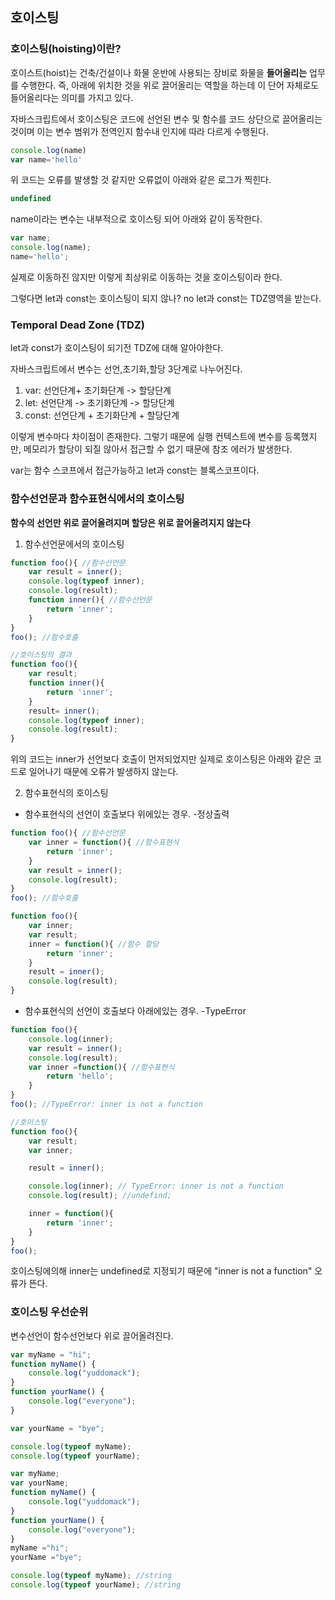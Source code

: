 ## 호이스팅


### 호이스팅(hoisting)이란?

호이스트(hoist)는 건축/건설이나 화물 운반에 사용되는 장비로 화물을 **들어올리는** 업무를 수행한다.
즉, 아래에 위치한 것을 위로 끌어올리는 역할을 하는데 이 단어 자체로도 들어올리다는 의미를 가지고 있다.

자바스크립트에서 호이스팅은 코드에 선언된 변수 및 함수를 코드 상단으로 끌어올리는 것이며 이는 변수 범위가 전역인지 함수내 인지에 따라 다르게 수행된다.


```javascript
console.log(name)
var name='hello'
```
위 코드는 오류를 발생할 것 같지만 오류없이 아래와 같은 로그가 찍힌다.

```javascript
undefined
```

name이라는 변수는 내부적으로 호이스팅 되어 아래와 같이 동작한다.

```javascript
var name;
console.log(name);
name='hello';
```

실제로 이동하진 않지만 이렇게 최상위로 이동하는 것을 호이스팅이라 한다.

그렇다면 let과 const는 호이스팅이 되지 않나? no
let과 const는 TDZ영역을 받는다.

### Temporal Dead Zone (TDZ)

let과 const가 호이스팅이 되기전 TDZ에 대해 알아야한다.

자바스크립트에서 변수는 선언,초기화,할당 3단계로 나누어진다.

1. var: 선언단계+ 초기화단계 -> 할당단계
2. let: 선언단계 -> 초기화단계 -> 할당단계
3. const: 선언단계 + 초기화단계 + 할당단계   

이렇게 변수마다 차이점이 존재한다.
그렇기 때문에 실행 컨텍스트에 변수를 등록했지만, 메모리가 할당이 되질 않아서 접근할 수 없기 때문에 참조 에러가 발생한다.

var는 함수 스코프에서 접근가능하고 let과 const는 블록스코프이다.


### 함수선언문과 함수표현식에서의 호이스팅

**함수의 선언만 위로 끌어올려지며 할당은 위로 끌어올려지지 않는다**


1. 함수선언문에서의 호이스팅

```js
function foo(){ //함수선언문
    var result = inner();
    console.log(typeof inner);
    console.log(result);
    function inner(){ //함수선언문
        return 'inner';
    }
}
foo(); //함수호출
```

```js
//호이스팅의 결과
function foo(){
    var result;
    function inner(){
        return 'inner';
    }
    result= inner();
    console.log(typeof inner);
    console.log(result);
}
```
위의 코드는 inner가 선언보다 호출이 먼저되었지만 실제로 호이스팅은 아래와 같은 코드로 일어나기 때문에 오류가 발생하지 않는다. 


2. 함수표현식의 호이스팅

- 함수표현식의 선언이 호출보다 위에있는 경우. -정상출력
```js
function foo(){ //함수선언문
    var inner = function(){ //함수표현식
        return 'inner';
    }
    var result = inner();
    console.log(result);
}
foo(); //함수호출
```

```js
function foo(){
    var inner;
    var result;
    inner = function(){ //함수 할당
        return 'inner';
    }
    result = inner();
    console.log(result);
}
```

- 함수표현식의 선언이 호출보다 아래에있는 경우. -TypeError


```js
function foo(){
    console.log(inner);
    var result = inner();
    console.log(result);
    var inner =function(){ //함수표현식
        return 'hello';
    }
}
foo(); //TypeError: inner is not a function
```

```js
//호이스팅
function foo(){
    var result; 
    var inner;

    result = inner();

    console.log(inner); // TypeError: inner is not a function
    console.log(result); //undefind;

    inner = function(){
        return 'inner';
    }
}
foo();
```

호이스팅에의해 inner는 undefined로 지정되기 때문에 "inner is not a function" 오류가 뜬다.

### 호이스팅 우선순위

변수선언이 함수선언보다 위로 끌어올려진다.

```js
var myName = "hi";
function myName() {
    console.log("yuddomack");
}
function yourName() {
    console.log("everyone");
}

var yourName = "bye";

console.log(typeof myName);
console.log(typeof yourName);
```

```js
var myName;
var yourName;
function myName() {
    console.log("yuddomack");
}
function yourName() {
    console.log("everyone");
}
myName ="hi";
yourName ="bye";

console.log(typeof myName); //string
console.log(typeof yourName); //string
```